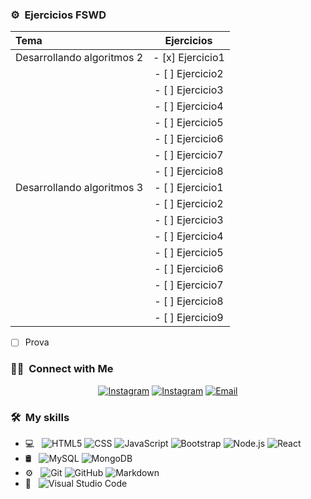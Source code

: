 <h3> ⚙️ &nbsp;Ejercicios FSWD </h3>

| Tema                          | Ejercicios       |
|:------------------------------|:----------------:|
| Desarrollando algoritmos 2    | - [x] Ejercicio1 |
|                               | - [ ] Ejercicio2 |
|                               | - [ ] Ejercicio3 |
|                               | - [ ] Ejercicio4 |
|                               | - [ ] Ejercicio5 |
|                               | - [ ] Ejercicio6 |
|                               | - [ ] Ejercicio7 |
|                               | - [ ] Ejercicio8 |
| Desarrollando algoritmos 3    | - [ ] Ejercicio1 |
|                               | - [ ] Ejercicio2 |
|                               | - [ ] Ejercicio3 |
|                               | - [ ] Ejercicio4 |
|                               | - [ ] Ejercicio5 |
|                               | - [ ] Ejercicio6 |
|                               | - [ ] Ejercicio7 |
|                               | - [ ] Ejercicio8 |
|                               | - [ ] Ejercicio9 |

- [ ] Prova


<h3> 🤝🏻 &nbsp;Connect with Me </h3>

<p align="center">
<a href="https://www.linkedin.com/in/josep-tarrés-toneu-63003040/"><img alt="Instagram" src="https://img.shields.io/badge/LinkedIn-Josep Tarrés-blue?style=flat-square&logo=linkedin"></a>
  <a href="https://www.instagram.com/joseptarres/"><img alt="Instagram" src="https://img.shields.io/badge/Instagram-joseptarres-blue?style=flat-square&logo=instagram"></a>
<a href="mailto:joseptarrestoneu@gmail.com"><img alt="Email" src="https://img.shields.io/badge/Email-joseptarrestoneu@gmail.com-blue?style=flat-square&logo=gmail"></a>
</p>

<h3> 🛠 &nbsp;My skills</h3>

- 💻 &nbsp;
  ![HTML5](https://img.shields.io/badge/-HTML5-333333?style=flat&logo=HTML5)
  ![CSS](https://img.shields.io/badge/-CSS-333333?style=flat&logo=CSS3&logoColor=1572B6)
  ![JavaScript](https://img.shields.io/badge/-JavaScript-333333?style=flat&logo=javascript)
  ![Bootstrap](https://img.shields.io/badge/-Bootstrap-333333?style=flat&logo=bootstrap&logoColor=563D7C)
  ![Node.js](https://img.shields.io/badge/-Node.js-333333?style=flat&logo=node.js)
  ![React](https://img.shields.io/badge/-React-333333?style=flat&logo=react)
- 🛢 &nbsp;
  ![MySQL](https://img.shields.io/badge/-MySQL-333333?style=flat&logo=mysql)
  ![MongoDB](https://img.shields.io/badge/-MongoDB-333333?style=flat&logo=mongodb)
- ⚙️ &nbsp;
  ![Git](https://img.shields.io/badge/-Git-333333?style=flat&logo=git)
  ![GitHub](https://img.shields.io/badge/-GitHub-333333?style=flat&logo=github)
  ![Markdown](https://img.shields.io/badge/-Markdown-333333?style=flat&logo=markdown)
- 🔧 &nbsp;
  ![Visual Studio Code](https://img.shields.io/badge/-Visual%20Studio%20Code-333333?style=flat&logo=visual-studio-code&logoColor=007ACC)
